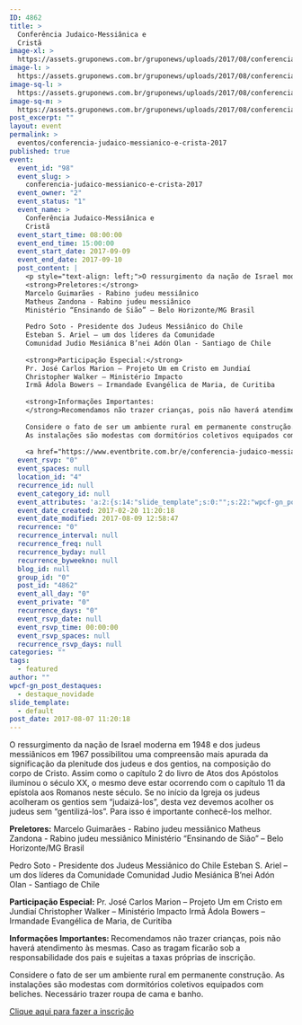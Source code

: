 ```yaml
---
ID: 4862
title: >
  Conferência Judaico-Messiânica e
  Cristã
image-xl: >
  https://assets.gruponews.com.br/gruponews/uploads/2017/08/conferencia-r3-1920x1080.jpg
image-l: >
  https://assets.gruponews.com.br/gruponews/uploads/2017/08/conferencia-r3-1280x720.jpg
image-sq-l: >
  https://assets.gruponews.com.br/gruponews/uploads/2017/08/conferencia-r3-1280x1080.jpg
image-sq-m: >
  https://assets.gruponews.com.br/gruponews/uploads/2017/08/conferencia-r3-720x720.jpg
post_excerpt: ""
layout: event
permalink: >
  eventos/conferencia-judaico-messianico-e-crista-2017
published: true
event:
  event_id: "98"
  event_slug: >
    conferencia-judaico-messianico-e-crista-2017
  event_owner: "2"
  event_status: "1"
  event_name: >
    Conferência Judaico-Messiânica e
    Cristã
  event_start_time: 08:00:00
  event_end_time: 15:00:00
  event_start_date: 2017-09-09
  event_end_date: 2017-09-10
  post_content: |
    <p style="text-align: left;">O ressurgimento da nação de Israel moderna em 1948 e dos judeus messiânicos em 1967 possibilitou uma compreensão mais apurada da significação da plenitude dos judeus e dos gentios, na composição do corpo de Cristo. Assim como o capítulo 2 do livro de Atos dos Apóstolos iluminou o século XX, o mesmo deve estar ocorrendo com o capítulo 11 da epístola aos Romanos neste século. Se no início da Igreja os judeus acolheram os gentios sem “judaizá-los”, desta vez devemos acolher os judeus sem “gentilizá-los”. Para isso é importante conhecê-los melhor.</p>
    <strong>Preletores:</strong>
    Marcelo Guimarães - Rabino judeu messiânico
    Matheus Zandona - Rabino judeu messiânico
    Ministério “Ensinando de Sião” – Belo Horizonte/MG Brasil
    
    Pedro Soto - Presidente dos Judeus Messiânico do Chile
    Esteban S. Ariel – um dos líderes da Comunidade
    Comunidad Judio Mesiánica B’nei Adón Olan - Santiago de Chile
    
    <strong>Participação Especial:</strong>
    Pr. José Carlos Marion – Projeto Um em Cristo em Jundiaí
    Christopher Walker – Ministério Impacto
    Irmã Ádola Bowers – Irmandade Evangélica de Maria, de Curitiba
    
    <strong>Informações Importantes:
    </strong>Recomendamos não trazer crianças, pois não haverá atendimento às mesmas. Caso as tragam ficarão sob a responsabilidade dos pais e sujeitas a taxas próprias de inscrição.
    
    Considere o fato de ser um ambiente rural em permanente construção.
    As instalações são modestas com dormitórios coletivos equipados com beliches. Necessário trazer roupa de cama e banho.
    
    <a href="https://www.eventbrite.com.br/e/conferencia-judaico-messianico-e-crista-tickets-36807093006">Clique aqui para fazer a inscrição</a>
  event_rsvp: "0"
  event_spaces: null
  location_id: "4"
  recurrence_id: null
  event_category_id: null
  event_attributes: 'a:2:{s:14:"slide_template";s:0:"";s:22:"wpcf-gn_post_destaques";s:17:"destaque_novidade";}'
  event_date_created: 2017-02-20 11:20:18
  event_date_modified: 2017-08-09 12:58:47
  recurrence: "0"
  recurrence_interval: null
  recurrence_freq: null
  recurrence_byday: null
  recurrence_byweekno: null
  blog_id: null
  group_id: "0"
  post_id: "4862"
  event_all_day: "0"
  event_private: "0"
  recurrence_days: "0"
  event_rsvp_date: null
  event_rsvp_time: 00:00:00
  event_rsvp_spaces: null
  recurrence_rsvp_days: null
categories: ""
tags:
  - featured
author: ""
wpcf-gn_post_destaques:
  - destaque_novidade
slide_template:
  - default
post_date: 2017-08-07 11:20:18
---
```

<p style="text-align: left;">O ressurgimento da nação de Israel moderna em 1948 e dos judeus messiânicos em 1967 possibilitou uma compreensão mais apurada da significação da plenitude dos judeus e dos gentios, na composição do corpo de Cristo. Assim como o capítulo 2 do livro de Atos dos Apóstolos iluminou o século XX, o mesmo deve estar ocorrendo com o capítulo 11 da epístola aos Romanos neste século. Se no início da Igreja os judeus acolheram os gentios sem “judaizá-los”, desta vez devemos acolher os judeus sem “gentilizá-los”. Para isso é importante conhecê-los melhor.</p>
<strong>Preletores:</strong>
Marcelo Guimarães - Rabino judeu messiânico
Matheus Zandona - Rabino judeu messiânico
Ministério “Ensinando de Sião” – Belo Horizonte/MG Brasil

Pedro Soto - Presidente dos Judeus Messiânico do Chile
Esteban S. Ariel – um dos líderes da Comunidade
Comunidad Judio Mesiánica B’nei Adón Olan - Santiago de Chile

<strong>Participação Especial:</strong>
Pr. José Carlos Marion – Projeto Um em Cristo em Jundiaí
Christopher Walker – Ministério Impacto
Irmã Ádola Bowers – Irmandade Evangélica de Maria, de Curitiba

<strong>Informações Importantes:
</strong>Recomendamos não trazer crianças, pois não haverá atendimento às mesmas. Caso as tragam ficarão sob a responsabilidade dos pais e sujeitas a taxas próprias de inscrição.

Considere o fato de ser um ambiente rural em permanente construção.
As instalações são modestas com dormitórios coletivos equipados com beliches. Necessário trazer roupa de cama e banho.

<a href="https://www.eventbrite.com.br/e/conferencia-judaico-messianico-e-crista-tickets-36807093006">Clique aqui para fazer a inscrição</a>